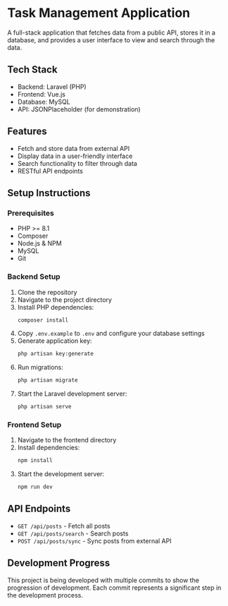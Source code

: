 # Task Management Application

A full-stack application that fetches data from a public API, stores it in a database, and provides a user interface to view and search through the data.

## Tech Stack

- Backend: Laravel (PHP)
- Frontend: Vue.js
- Database: MySQL
- API: JSONPlaceholder (for demonstration)

## Features

- Fetch and store data from external API
- Display data in a user-friendly interface
- Search functionality to filter through data
- RESTful API endpoints

## Setup Instructions

### Prerequisites

- PHP >= 8.1
- Composer
- Node.js & NPM
- MySQL
- Git

### Backend Setup

1. Clone the repository
2. Navigate to the project directory
3. Install PHP dependencies:
   ```bash
   composer install
   ```
4. Copy `.env.example` to `.env` and configure your database settings
5. Generate application key:
   ```bash
   php artisan key:generate
   ```
6. Run migrations:
   ```bash
   php artisan migrate
   ```
7. Start the Laravel development server:
   ```bash
   php artisan serve
   ```

### Frontend Setup

1. Navigate to the frontend directory
2. Install dependencies:
   ```bash
   npm install
   ```
3. Start the development server:
   ```bash
   npm run dev
   ```

## API Endpoints

- `GET /api/posts` - Fetch all posts
- `GET /api/posts/search` - Search posts
- `POST /api/posts/sync` - Sync posts from external API

## Development Progress

This project is being developed with multiple commits to show the progression of development. Each commit represents a significant step in the development process. 